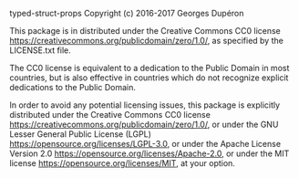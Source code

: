typed-struct-props
Copyright (c) 2016-2017 Georges Dupéron



This package is in distributed under the Creative Commons CC0 license
https://creativecommons.org/publicdomain/zero/1.0/, as specified by
the LICENSE.txt file.



The CC0 license is equivalent to a dedication to the Public Domain
in most countries, but is also effective in countries which do not
recognize explicit dedications to the Public Domain.



In order to avoid any potential licensing issues, this package is explicitly
distributed under the Creative Commons CC0 license
https://creativecommons.org/publicdomain/zero/1.0/, or under the GNU Lesser
General Public License (LGPL) https://opensource.org/licenses/LGPL-3.0, or
under the Apache License Version 2.0
https://opensource.org/licenses/Apache-2.0, or under the MIT license
https://opensource.org/licenses/MIT, at your option.
